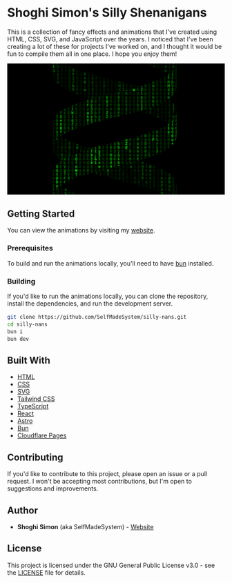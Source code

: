 # Shoghi Simon's Silly Shenanigans

This is a collection of fancy effects and animations that I've created using HTML, CSS, SVG, and JavaScript over the years. I noticed that I've been creating a lot of these for projects I've worked on, and I thought it would be fun to compile them all in one place. I hope you enjoy them!

![DNA Matrix](./public/dnamatrix.png)

## Getting Started

You can view the animations by visiting my [website](https://shenanigans.shoghisimon.ca/).

### Prerequisites

To build and run the animations locally, you'll need to have [bun](https://bun.sh/) installed.

### Building

If you'd like to run the animations locally, you can clone the repository, install the dependencies, and run the development server.

```bash
git clone https://github.com/SelfMadeSystem/silly-nans.git
cd silly-nans
bun i
bun dev
```

## Built With

- [HTML](https://developer.mozilla.org/en-US/docs/Web/HTML)
- [CSS](https://developer.mozilla.org/en-US/docs/Web/CSS)
- [SVG](https://developer.mozilla.org/en-US/docs/Web/SVG)
- [Tailwind CSS](https://tailwindcss.com/)
- [TypeScript](https://www.typescriptlang.org/)
- [React](https://reactjs.org/)
- [Astro](https://astro.build/)
- [Bun](https://bun.sh/)
- [Cloudflare Pages](https://pages.cloudflare.com/)

## Contributing

If you'd like to contribute to this project, please open an issue or a pull request. I won't be accepting most contributions, but I'm open to suggestions and improvements.

## Author

- **Shoghi Simon** (aka SelfMadeSystem) - [Website](https://shoghisimon.ca/)

## License

This project is licensed under the GNU General Public License v3.0 - see the [LICENSE](LICENSE) file for details.
